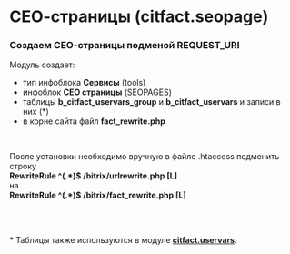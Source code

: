 # СЕО-страницы (citfact.seopage)
<h3>Создаем СЕО-страницы подменой REQUEST_URI</h3>
<p>Модуль создает:</p>
<ul>
<li>тип инфоблока <b>Сервисы</b> (tools)</li>
<li>инфоблок <b>СЕО страницы</b> (SEOPAGES)</li>
<li>таблицы <b>b_citfact_uservars_group</b> и <b>b_citfact_uservars</b> и записи в них (*)</li>
<li>в корне сайта файл <b>fact_rewrite.php</b></li>
</ul>
<br />
<p>После установки необходимо вручную в файле .htaccess подменить строку<br />
<b>RewriteRule ^(.*)$ /bitrix/urlrewrite.php [L]</b><br />
на<br />
<b>RewriteRule ^(.*)$ /bitrix/fact_rewrite.php [L]</b></p><br />
<br />
<p>* Таблицы также используются в модуле <a href="https://github.com/studiofact/citfact.uservars" target="_blank"><b>citfact.uservars</b></a>.</p>